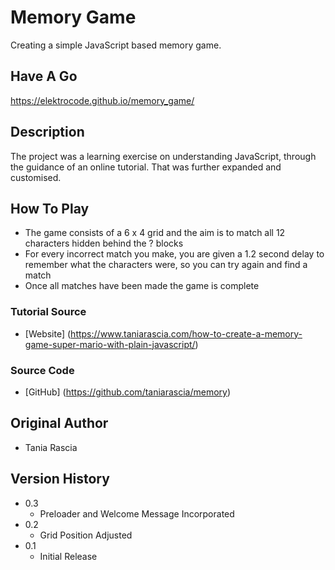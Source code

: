 # Memory Game

Creating a simple JavaScript based memory game.

## Have A Go

https://elektrocode.github.io/memory_game/ 

## Description

The project was a learning exercise on understanding JavaScript, through the guidance of an online tutorial. That was further expanded and customised.

## How To Play
 * The game consists of a 6 x 4 grid and the aim is to match all 12 characters hidden behind the ? blocks
 * For every incorrect match you make, you are given a 1.2 second delay to remember what the characters were, so you can try again and find a match
 * Once all matches have been made the game is complete

### Tutorial Source
* [Website] (https://www.taniarascia.com/how-to-create-a-memory-game-super-mario-with-plain-javascript/)

### Source Code
* [GitHub] (https://github.com/taniarascia/memory)

## Original Author
* Tania Rascia

## Version History
* 0.3 
    * Preloader and Welcome Message Incorporated
* 0.2
    * Grid Position Adjusted
* 0.1
    * Initial Release
